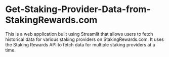 # Get-Staking-Provider-Data-from-StakingRewards.com
This is a web application built using Streamlit that allows users to fetch historical data for various staking providers on StakingRewards.com. It uses the Staking Rewards API to fetch data for multiple staking providers at a time.
